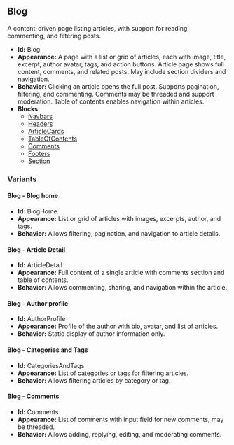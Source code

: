 ## Blog
A content-driven page listing articles, with support for reading, commenting, and filtering posts.
- **Id:** Blog
- **Appearance:** A page with a list or grid of articles, each with image, title, excerpt, author avatar, tags, and action buttons. Article page shows full content, comments, and related posts. May include section dividers and navigation.
- **Behavior:** Clicking an article opens the full post. Supports pagination, filtering, and commenting. Comments may be threaded and support moderation. Table of contents enables navigation within articles.
- **Blocks:**
  - [Navbars](../blocks/Navbars.md)
  - [Headers](../blocks/Headers.md)
  - [ArticleCards](../blocks/ArticleCards.md)
  - [TableOfContents](../blocks/TableOfContents.md)
  - [Comments](../blocks/Comments.md)
  - [Footers](../blocks/Footers.md)
  - [Section](../blocks/Section.md)
### Variants
#### Blog - **Blog home**
- **Id:** BlogHome
- **Appearance:** List or grid of articles with images, excerpts, author, and tags.
- **Behavior:** Allows filtering, pagination, and navigation to article details.
#### Blog - **Article Detail**
- **Id:** ArticleDetail
- **Appearance:** Full content of a single article with comments section and table of contents.
- **Behavior:** Allows commenting, sharing, and navigation within the article.
#### Blog - **Author profile**
- **Id:** AuthorProfile
- **Appearance:** Profile of the author with bio, avatar, and list of articles.
- **Behavior:** Static display of author information only.
#### Blog - **Categories and Tags**
- **Id:** CategoriesAndTags
- **Appearance:** List of categories or tags for filtering articles.
- **Behavior:** Allows filtering articles by category or tag.
#### Blog - **Comments**
- **Id:** Comments
- **Appearance:** List of comments with input field for new comments, may be threaded.
- **Behavior:** Allows adding, replying, editing, and moderating comments.
